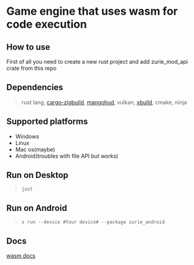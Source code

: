 # Game engine that uses wasm for code execution

## How to use
First of all you need to create a new rust project and add zurie_mod_api crate from this repo


## Dependencies

> rust lang, [cargo-zigbuild](https://github.com/rust-cross/cargo-zigbuild), [mangohud](## "only for linux debug"), vulkan, [xbuild](https://github.com/rust-mobile/xbuild), cmake, ninja

## Supported platforms
- Windows
- Linux
- Mac os(maybe)
- Android(troubles with file API but works)
## Run on Desktop

>`just`

## Run on Android
>  `x run --device #Your device# --package zurie_android`
## Docs
[wasm docs](https://component-model.bytecodealliance.org/)
